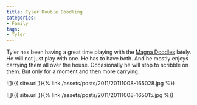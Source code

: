 ```yaml
---
title: Tyler Double Doodling
categories:
- Family
tags:
- Tyler
---
```


Tyler has been having a great time playing with the [Magna Doodles](http://en.wikipedia.org/wiki/Magna_Doodle) lately. He will not just play with one. He has to have both. And he mostly enjoys carrying them all over the house. Occasionally he will stop to scribble on them. But only for a moment and then more carrying.

![]({{ site.url }}{% link /assets/posts/2011/20111008-165028.jpg %})

![]({{ site.url }}{% link /assets/posts/2011/20111008-165015.jpg %})
